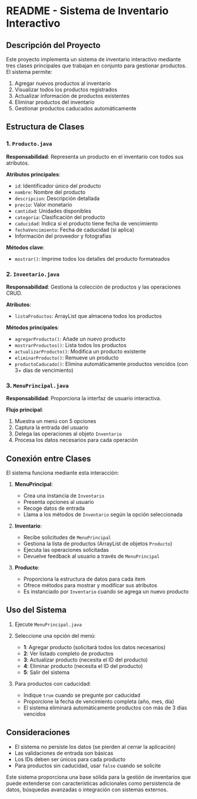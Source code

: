 # README - Sistema de Inventario Interactivo

## Descripción del Proyecto

Este proyecto implementa un sistema de inventario interactivo mediante tres clases principales que trabajan en conjunto para gestionar productos. El sistema permite:

1. Agregar nuevos productos al inventario
2. Visualizar todos los productos registrados
3. Actualizar información de productos existentes
4. Eliminar productos del inventario
5. Gestionar productos caducados automáticamente

## Estructura de Clases

### 1. `Producto.java`
**Responsabilidad**: Representa un producto en el inventario con todos sus atributos.

**Atributos principales**:
- `id`: Identificador único del producto
- `nombre`: Nombre del producto
- `descripcion`: Descripción detallada
- `precio`: Valor monetario
- `cantidad`: Unidades disponibles
- `categoria`: Clasificación del producto
- `caducidad`: Indica si el producto tiene fecha de vencimiento
- `fechaVencimiento`: Fecha de caducidad (si aplica)
- Información del proveedor y fotografías

**Métodos clave**:
- `mostrar()`: Imprime todos los detalles del producto formateados

### 2. `Inventario.java`
**Responsabilidad**: Gestiona la colección de productos y las operaciones CRUD.

**Atributos**:
- `listaProductos`: ArrayList que almacena todos los productos

**Métodos principales**:
- `agregarProducto()`: Añade un nuevo producto
- `mostrarProductos()`: Lista todos los productos
- `actualizarProducto()`: Modifica un producto existente
- `eliminarProducto()`: Remueve un producto
- `productoCaducado()`: Elimina automáticamente productos vencidos (con 3+ días de vencimiento)

### 3. `MenuPrincipal.java`
**Responsabilidad**: Proporciona la interfaz de usuario interactiva.

**Flujo principal**:
1. Muestra un menú con 5 opciones
2. Captura la entrada del usuario
3. Delega las operaciones al objeto `Inventario`
4. Procesa los datos necesarios para cada operación

## Conexión entre Clases

El sistema funciona mediante esta interacción:

1. **MenuPrincipal**:
   - Crea una instancia de `Inventario`
   - Presenta opciones al usuario
   - Recoge datos de entrada
   - Llama a los métodos de `Inventario` según la opción seleccionada

2. **Inventario**:
   - Recibe solicitudes de `MenuPrincipal`
   - Gestiona la lista de productos (ArrayList de objetos `Producto`)
   - Ejecuta las operaciones solicitadas
   - Devuelve feedback al usuario a través de `MenuPrincipal`

3. **Producto**:
   - Proporciona la estructura de datos para cada item
   - Ofrece métodos para mostrar y modificar sus atributos
   - Es instanciado por `Inventario` cuando se agrega un nuevo producto

## Uso del Sistema

1. Ejecute `MenuPrincipal.java`
2. Seleccione una opción del menú:
   - **1**: Agregar producto (solicitará todos los datos necesarios)
   - **2**: Ver listado completo de productos
   - **3**: Actualizar producto (necesita el ID del producto)
   - **4**: Eliminar producto (necesita el ID del producto)
   - **5**: Salir del sistema

3. Para productos con caducidad:
   - Indique `true` cuando se pregunte por caducidad
   - Proporcione la fecha de vencimiento completa (año, mes, día)
   - El sistema eliminará automáticamente productos con más de 3 días vencidos

## Consideraciones

- El sistema no persiste los datos (se pierden al cerrar la aplicación)
- Las validaciones de entrada son básicas
- Los IDs deben ser únicos para cada producto
- Para productos sin caducidad, usar `false` cuando se solicite

Este sistema proporciona una base sólida para la gestión de inventarios que puede extenderse con características adicionales como persistencia de datos, búsquedas avanzadas o integración con sistemas externos.
